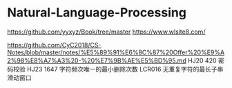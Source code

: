 # Natural-Language-Processing
https://github.com/yyxyz/Book/tree/master
https://www.wlsite8.com/

https://github.com/CyC2018/CS-Notes/blob/master/notes/%E5%89%91%E6%8C%87%20Offer%20%E9%A2%98%E8%A7%A3%20-%20%E7%9B%AE%E5%BD%95.md
HJ20  420 密码校验
HJ23  1647 字符频次唯一的最小删除次数
LCR016 无重复字符的最长子串 滑动窗口
